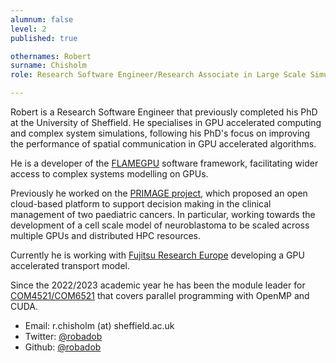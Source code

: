 ```yaml
---
alumnum: false
level: 2
published: true

othernames: Robert
surname: Chisholm
role: Research Software Engineer/Research Associate in Large Scale Simulation

---
```


Robert is a Research Software Engineer that previously completed his PhD at the University of Sheffield.
He specialises in GPU accelerated computing and complex system simulations, following his PhD's focus on improving the performance of spatial communication in GPU accelerated algorithms.

He is a developer of the [FLAMEGPU](http://www.flamegpu.com/) software framework, facilitating wider access to complex systems modelling on GPUs.

Previously he worked on the [PRIMAGE project](https://www.primageproject.eu/),
which proposed an open cloud-based platform to support decision making in the clinical management of two paediatric cancers. 
In particular, working towards the development of a cell scale model of neuroblastoma to be scaled across multiple GPUs and distributed HPC resources.

Currently he is working with [Fujitsu Research Europe](https://www.fujitsu.com/uk/about/local/corporate/subsidiaries/fle/) developing a GPU accelerated transport model.

Since the 2022/2023 academic year he has been the module leader for [COM4521/COM6521](/training/com4521) that covers parallel programming with OpenMP and CUDA.

* Email: r.chisholm (at) sheffield.ac.uk
* Twitter: [@robadob](https://twitter.com/robadob)
* Github: [@robadob](https://github.com/Robadob)
